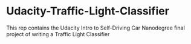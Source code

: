 # Udacity-Traffic-Light-Classifier
This rep contains the Udacity Intro to Self-Driving Car Nanodegree final project of writing a Traffic Light Classifier
